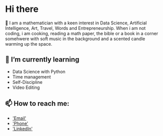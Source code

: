 # Hi there 

👋 I am a mathematician with a keen interest in Data Science, Artificial Intelligence, Art, Travel, Words and Entrepreneurship. When i am not coding, i am cooking, reading a math paper, the bible or a book in a corner somehwere with soft music in the background and a scented candle warming up the space. 


## 🌱 I’m currently learning 

  + Data Science with Python
  + Time management
  + Self-Discipline
  + Video Editing
      
   
## 📫 How to reach me:

  + ['Email'](apondioti@gmail.com)
  + ['Phone'](+254771468966)
  + ['LinkedIn'](https://www.linkedin.com/mwlite/in/apondi-otieno/)


